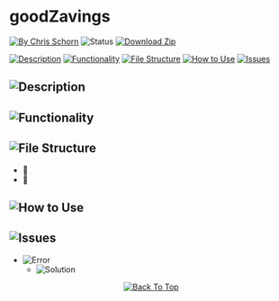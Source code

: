 # goodZavings

[![By Chris Schorn](https://img.shields.io/badge/Author-Chris_Schorn-FFFFFF?style=for-the-badge)](https://github.com/cschorn01)
![Status](https://img.shields.io/badge/Status-working-FFFFFF?style=for-the-badge)
[![Download Zip](https://img.shields.io/badge/Download_goodZavings_Zip-FFFFFF?style=for-the-badge)](https://github.com/cschorn01/goodZavings/archive/refs/heads/main.zip)

<!-- [![MIT License](https://img.shields.io/badge/License-MIT-A31B34?style=for-the-badge)](https://mit-license.org/) -->

<!-- Markdown Badges: https://github.com/Ileriayo/markdown-badges -->

[![Description](https://img.shields.io/badge/Description-FFFFFF?style=for-the-badge)](https://github.com/cschorn01/goodZavings/tree/main#)
[![Functionality](https://img.shields.io/badge/Functionality-FFFFFF?style=for-the-badge)](https://github.com/cschorn01/goodZavings/tree/main#-1)
[![File Structure](https://img.shields.io/badge/file_structure-FFFFFF?style=for-the-badge)](https://github.com/cschorn01/goodZavings/tree/main#-2)
[![How to Use](https://img.shields.io/badge/how_to_use-FFFFFF?style=for-the-badge)](https://github.com/cschorn01/goodZavings/tree/main#-3)
[![Issues](https://img.shields.io/badge/issues-FFFFFF?style=for-the-badge)](https://github.com/cschorn01/goodZavings/tree/main#-4)


## ![Description](https://img.shields.io/badge/Description-FFFFFF?style=for-the-badge)


## ![Functionality](https://img.shields.io/badge/Functionality-FFFFFF?style=for-the-badge)


## ![File Structure](https://img.shields.io/badge/file_structure-FFFFFF?style=for-the-badge)
<!-- Emoji Cheat Sheet: https://github.com/ikatyang/emoji-cheat-sheet/blob/master/README.md -->

- :file_folder: 
- :page_facing_up: 

## ![How to Use](https://img.shields.io/badge/how_to_use-FFFFFF?style=for-the-badge)


## ![Issues](https://img.shields.io/badge/issues-FFFFFF?style=for-the-badge)

- ![Error](https://img.shields.io/badge/Error-A31B34?style=for-the-badge) 
  - ![Solution](https://img.shields.io/badge/Solution-5CBA5B?style=for-the-badge) 

<div align="center" dir="auto">
  <a href="https://github.com/cschorn01/goodZavings">
    <img src="https://img.shields.io/badge/Back_To_Top-FFFFFF?style=for-the-badge" alt="Back To Top">
  </a>
</div>
